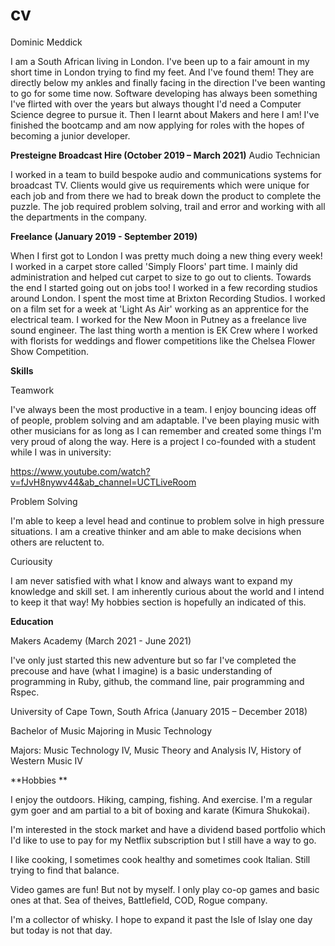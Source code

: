 # cv

Dominic Meddick

I am a South African living in London. I've been up to a fair amount in my short time in London trying to find my feet. And I've found them! They are directly below my ankles and finally facing in the direction I've been wanting to go for some time now. Software developing has always been something I've flirted with over the years but always thought I'd need a Computer Science degree to pursue it. Then I learnt about Makers and here I am! I've finished the bootcamp and am now applying for roles with the hopes of becoming a junior developer. 

**Presteigne Broadcast Hire (October 2019 – March 2021)**
Audio Technician

I worked in a team to build bespoke audio and communications systems for broadcast TV. Clients would give us requirements which were unique for each job and from there we had to break down the product to complete the puzzle. The job required problem solving, trail and error and working with all the departments in the company. 

**Freelance (January 2019 - September 2019)**

When I first got to London I was pretty much doing a new thing every week! I worked in a carpet store called 'Simply Floors' part time. I mainly did administration and helped cut carpet to size to go out to clients. Towards the end I started going out on jobs too! I worked in a few recording studios around London. I spent the most time at Brixton Recording Studios. I worked on a film set for a week at 'Light As Air' working as an apprentice for the electrical team. I worked for the New Moon in Putney as a freelance live sound engineer. The last thing worth a mention is EK Crew where I worked with florists for weddings and flower competitions like the Chelsea Flower Show Competition. 

**Skills**

Teamwork

I've always been the most productive in a team. I enjoy bouncing ideas off of people, problem solving and am adaptable. I've been playing music with other musicians for as long as I can remember and created some things I'm very proud of along the way. Here is a project I co-founded with a student while I was in university:

https://www.youtube.com/watch?v=fJvH8nywv44&ab_channel=UCTLiveRoom

Problem Solving

I'm able to keep a level head and continue to problem solve in high pressure situations. I am a creative thinker and am able to make decisions when others are reluctent to. 

Curiousity 

I am never satisfied with what I know and always want to expand my knowledge and skill set. I am inherently curious about the world and I intend to keep it that way! My hobbies section is hopefully an indicated of this. 

**Education**

Makers Academy (March 2021 - June 2021)

I've only just started this new adventure but so far I've completed the precouse and have (what I imagine) is a basic understanding of programming in Ruby, github, the command line, pair programming and Rspec.

University of Cape Town, South Africa (January 2015 – December 2018)

Bachelor of Music Majoring in Music Technology

Majors: Music Technology IV, Music Theory and Analysis IV, History of Western Music IV

**Hobbies **

I enjoy the outdoors. Hiking, camping, fishing. And exercise. I'm a regular gym goer and am partial to a bit of boxing and karate (Kimura Shukokai). 

I'm interested in the stock market and have a dividend based portfolio which I'd like to use to pay for my Netflix subscription but I still have a way to go. 

I like cooking, I sometimes cook healthy and sometimes cook Italian. Still trying to find that balance. 

Video games are fun! But not by myself. I only play co-op games and basic ones at that. Sea of theives, Battlefield, COD, Rogue company. 

I'm a collector of whisky. I hope to expand it past the Isle of Islay one day but today is not that day. 

